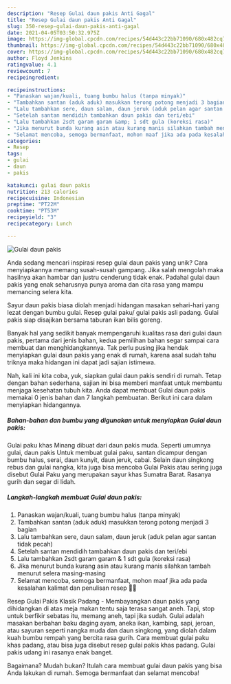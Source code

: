 ```yaml
---
description: "Resep Gulai daun pakis Anti Gagal"
title: "Resep Gulai daun pakis Anti Gagal"
slug: 350-resep-gulai-daun-pakis-anti-gagal
date: 2021-04-05T03:50:32.975Z
image: https://img-global.cpcdn.com/recipes/54d443c22bb71090/680x482cq70/gulai-daun-pakis-foto-resep-utama.jpg
thumbnail: https://img-global.cpcdn.com/recipes/54d443c22bb71090/680x482cq70/gulai-daun-pakis-foto-resep-utama.jpg
cover: https://img-global.cpcdn.com/recipes/54d443c22bb71090/680x482cq70/gulai-daun-pakis-foto-resep-utama.jpg
author: Floyd Jenkins
ratingvalue: 4.1
reviewcount: 7
recipeingredient:

recipeinstructions:
- "Panaskan wajan/kuali, tuang bumbu halus (tanpa minyak)"
- "Tambahkan santan (aduk aduk) masukkan terong potong menjadi 3 bagian"
- "Lalu tambahkan sere, daun salam, daun jeruk (aduk pelan agar santan tidak pecah)"
- "Setelah santan mendidih tambahkan daun pakis dan teri/ebi"
- "Lalu tambahkan 2sdt garam garam &amp; 1 sdt gula (koreksi rasa)"
- "Jika menurut bunda kurang asin atau kurang manis silahkan tambah menurut selera masing-masing"
- "Selamat mencoba, semoga bermanfaat, mohon maaf jika ada pada kesalahan kalimat dan penulisan resep 🙏😊"
categories:
- Resep
tags:
- gulai
- daun
- pakis

katakunci: gulai daun pakis 
nutrition: 213 calories
recipecuisine: Indonesian
preptime: "PT22M"
cooktime: "PT53M"
recipeyield: "3"
recipecategory: Lunch

---
```



![Gulai daun pakis](https://img-global.cpcdn.com/recipes/54d443c22bb71090/680x482cq70/gulai-daun-pakis-foto-resep-utama.jpg)

Anda sedang mencari inspirasi resep gulai daun pakis yang unik? Cara menyiapkannya memang susah-susah gampang. Jika salah mengolah maka hasilnya akan hambar dan justru cenderung tidak enak. Padahal gulai daun pakis yang enak seharusnya punya aroma dan cita rasa yang mampu memancing selera kita.

Sayur daun pakis biasa diolah menjadi hidangan masakan sehari-hari yang lezat dengan bumbu gulai. Resep gulai paku/ gulai pakis asli padang. Gulai pakis siap disajikan bersama taburan ikan bilis goreng.

Banyak hal yang sedikit banyak mempengaruhi kualitas rasa dari gulai daun pakis, pertama dari jenis bahan, kedua pemilihan bahan segar sampai cara membuat dan menghidangkannya. Tak perlu pusing jika hendak menyiapkan gulai daun pakis yang enak di rumah, karena asal sudah tahu triknya maka hidangan ini dapat jadi sajian istimewa.


Nah, kali ini kita coba, yuk, siapkan gulai daun pakis sendiri di rumah. Tetap dengan bahan sederhana, sajian ini bisa memberi manfaat untuk membantu menjaga kesehatan tubuh kita. Anda dapat membuat Gulai daun pakis memakai 0 jenis bahan dan 7 langkah pembuatan. Berikut ini cara dalam menyiapkan hidangannya.

<!--inarticleads1-->

##### Bahan-bahan dan bumbu yang digunakan untuk menyiapkan Gulai daun pakis:



Gulai paku khas Minang dibuat dari daun pakis muda. Seperti umumnya gulai, daun pakis Untuk membuat gulai paku, santan dicampur dengan bumbu halus, serai, daun kunyit, daun jeruk, cabai. Selain daun singkong rebus dan gulai nangka, kita juga bisa mencoba Gulai Pakis atau sering juga disebut Gulai Paku yang merupakan sayur khas Sumatra Barat. Rasanya gurih dan segar di lidah. 

<!--inarticleads2-->

##### Langkah-langkah membuat Gulai daun pakis:

1. Panaskan wajan/kuali, tuang bumbu halus (tanpa minyak)
1. Tambahkan santan (aduk aduk) masukkan terong potong menjadi 3 bagian
1. Lalu tambahkan sere, daun salam, daun jeruk (aduk pelan agar santan tidak pecah)
1. Setelah santan mendidih tambahkan daun pakis dan teri/ebi
1. Lalu tambahkan 2sdt garam garam &amp; 1 sdt gula (koreksi rasa)
1. Jika menurut bunda kurang asin atau kurang manis silahkan tambah menurut selera masing-masing
1. Selamat mencoba, semoga bermanfaat, mohon maaf jika ada pada kesalahan kalimat dan penulisan resep 🙏😊


Resep Gulai Pakis Klasik Padang - Membayangkan daun pakis yang dihidangkan di atas meja makan tentu saja terasa sangat aneh. Tapi, stop untuk berfikir sebatas itu, memang aneh, tapi jika sudah. Gulai adalah masakan berbahan baku daging ayam, aneka ikan, kambing, sapi, jeroan, atau sayuran seperti nangka muda dan daun singkong, yang diolah dalam kuah bumbu rempah yang bercita rasa gurih. Cara membuat gulai paku khas padang, atau bisa juga disebut resep gulai pakis khas padang. Gulai pakis udang ini rasanya enak banget. 

Bagaimana? Mudah bukan? Itulah cara membuat gulai daun pakis yang bisa Anda lakukan di rumah. Semoga bermanfaat dan selamat mencoba!
